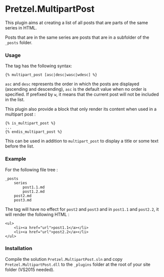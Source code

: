 # Pretzel.MultipartPost

This plugin aims at creating a list of all posts that are parts of the same series in HTML.

Posts that are in the same series are posts that are in a subfolder of the `_posts` folder.

### Usage

The tag has the following syntax:

```
{% multipart_post [asc|desc|wasc|wdesc] %}
```

`asc` and `desc` represents the order in which the posts are displayed (ascending and descending), `asc` is the default value when no order is specified. If prefixed by `w`, it means that the current post will not be included in the list.

This plugin also provide a block that only render its content when used in a multipart post :

```
{% is_multipart_post %}
...
{% endis_multipart_post %}
```

This can be used in addition to `multipart_post` to display a title or some text before the list.

### Example

For the following file tree :

```
_posts
    series
        post1.1.md
        post1.2.md
    post2.md
    post3.md

```

The tag will have no effect for `post2` and `post3` and in `post1.1` and `post2.2`, it will render the following HTML :

```
<ul>
    <li><a href="url">post1.1</a></li>
    <li><a href="url">post2.2</a></li>
</ul>

```
### Installation

Compile the solution `Pretzel.MultipartPost.sln` and copy `Pretzel.MultipartPost.dll` to the `_plugins` folder at the root of your site folder (VS2015 needed).